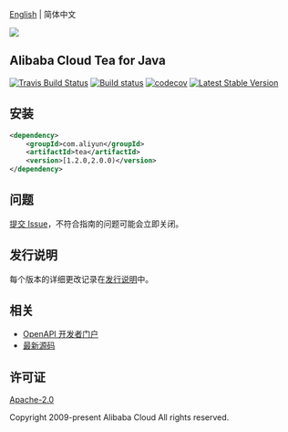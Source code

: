 [English](./README.md) | 简体中文

![](https://aliyunsdk-pages.alicdn.com/icons/AlibabaCloud.svg)

## Alibaba Cloud Tea for Java

[![Travis Build Status](https://travis-ci.org/aliyun/tea-java.svg?branch=master)](https://travis-ci.org/aliyun/tea-java)
[![Build status](https://ci.appveyor.com/api/projects/status/10g6aivxp0jwebr3?svg=true)](https://ci.appveyor.com/project/aliyun/tea-java)
[![codecov](https://codecov.io/gh/aliyun/tea-java/branch/master/graph/badge.svg)](https://codecov.io/gh/aliyun/tea-java)
[![Latest Stable Version](https://img.shields.io/maven-central/v/com.aliyun/tea.svg?label=Maven%20Central)](https://search.maven.org/search?q=g:%22com.aliyun%22%20AND%20a:%22tea%22)

## 安装

```xml
<dependency>
    <groupId>com.aliyun</groupId>
    <artifactId>tea</artifactId>
    <version>[1.2.0,2.0.0)</version>
</dependency>
```

## 问题
[提交 Issue](https://github.com/aliyun/tea-java/issues/new)，不符合指南的问题可能会立即关闭。

## 发行说明
每个版本的详细更改记录在[发行说明](./ChangeLog.txt)中。

## 相关
* [OpenAPI 开发者门户](https://next.api.aliyun.com/)
* [最新源码](https://github.com/aliyun/tea-java)

## 许可证
[Apache-2.0](http://www.apache.org/licenses/LICENSE-2.0)

Copyright 2009-present Alibaba Cloud All rights reserved.

